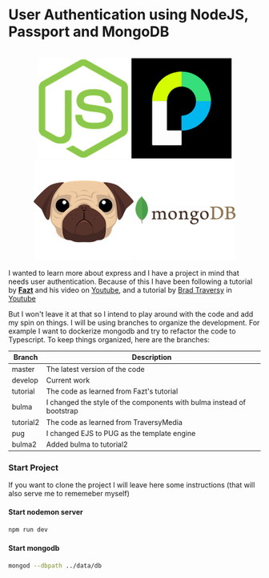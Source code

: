 # User Authentication using NodeJS, Passport and MongoDB
<p align="center">
  <br>
  <img src="./src/img/node-logo.png" alt="node logo">
  <img src="./src/img/passport-logo.png" alt="passport logo">
  <img src="./src/img/pug-logo.png" alt="pug logo">
  <img src="./src/img/mongodb-logo.png" alt="mongodb logo">
  <br>
</p>
 

I wanted to learn more about express and I have a project in mind that needs user authentication. Because of this I have been following a tutorial by [**Fazt**](http://www.faztweb.com) and his video on [Youtube](https://youtu.be/uVltgEcjNww), and a tutorial by [Brad Traversy](http://www.traversymedia.com) in [Youtube](https://youtu.be/6FOq4cUdH8k) 

But I won't leave it at that so I intend to play around with the code and add my spin on things. I will be using branches to organize the development. For example I want to dockerize mongodb and try to refactor the code to Typescript. To keep things organized, here are the branches:

| Branch | Description |
| ----------- | ----------- |
| master | The latest version of the code |
| develop | Current work |
| tutorial | The code as learned from Fazt's tutorial|
| bulma | I changed the style of the components with bulma instead of bootstrap |
| tutorial2 | The code as learned from TraversyMedia |
| pug | I changed EJS to PUG as the template engine|
| bulma2 | Added bulma to tutorial2 |




### Start Project
If you want to clone the project I will leave here some instructions (that will also serve me to rememeber myself)

#### Start nodemon server
```bash 
npm run dev
```
#### Start mongodb
```bash 
mongod --dbpath ../data/db
```